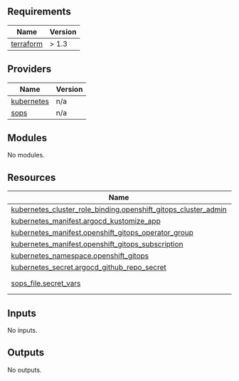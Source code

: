 <!-- BEGIN_TF_DOCS -->
## Requirements

| Name | Version |
|------|---------|
| <a name="requirement_terraform"></a> [terraform](#requirement\_terraform) | > 1.3 |

## Providers

| Name | Version |
|------|---------|
| <a name="provider_kubernetes"></a> [kubernetes](#provider\_kubernetes) | n/a |
| <a name="provider_sops"></a> [sops](#provider\_sops) | n/a |

## Modules

No modules.

## Resources

| Name | Type |
|------|------|
| [kubernetes_cluster_role_binding.openshift_gitops_cluster_admin](https://registry.terraform.io/providers/hashicorp/kubernetes/latest/docs/resources/cluster_role_binding) | resource |
| [kubernetes_manifest.argocd_kustomize_app](https://registry.terraform.io/providers/hashicorp/kubernetes/latest/docs/resources/manifest) | resource |
| [kubernetes_manifest.openshift_gitops_operator_group](https://registry.terraform.io/providers/hashicorp/kubernetes/latest/docs/resources/manifest) | resource |
| [kubernetes_manifest.openshift_gitops_subscription](https://registry.terraform.io/providers/hashicorp/kubernetes/latest/docs/resources/manifest) | resource |
| [kubernetes_namespace.openshift_gitops](https://registry.terraform.io/providers/hashicorp/kubernetes/latest/docs/resources/namespace) | resource |
| [kubernetes_secret.argocd_github_repo_secret](https://registry.terraform.io/providers/hashicorp/kubernetes/latest/docs/resources/secret) | resource |
| [sops_file.secret_vars](https://registry.terraform.io/providers/carlpett/sops/latest/docs/data-sources/file) | data source |

## Inputs

No inputs.

## Outputs

No outputs.
<!-- END_TF_DOCS -->
